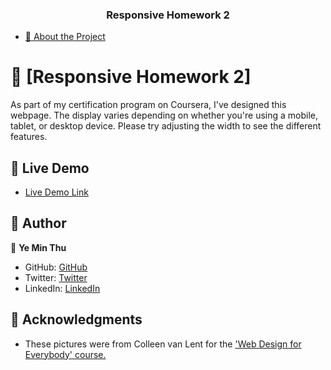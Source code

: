 <a name="readme-top"></a>

<div align="center">
  <h3><b>Responsive Homework 2</b></h3>
</div>

- [📖 About the Project](#about-project)

# 📖 [Responsive Homework 2] <a name="about-project"></a>

As part of my certification program on Coursera, I've designed this webpage. The display varies depending on whether you're using a mobile, tablet, or desktop device. Please try adjusting the width to see the different features.

## 🚀 Live Demo <a name="live-demo"></a>

- [Live Demo Link]()

## 👥 Author <a name="authors"></a>

👤 **Ye Min Thu**

- GitHub: [GitHub](https://github.com/mryeminthu)
- Twitter: [Twitter](https://twitter.com/mryeminthu)
- LinkedIn: [LinkedIn](https://www.linkedin.com/in/ye-min-thu-76456a214/)

## 🙏 Acknowledgments <a name="acknowledgements"></a>

- These pictures were from Colleen van Lent for the ['Web Design for Everybody' course.](https://www.coursera.org/specializations/web-design)
